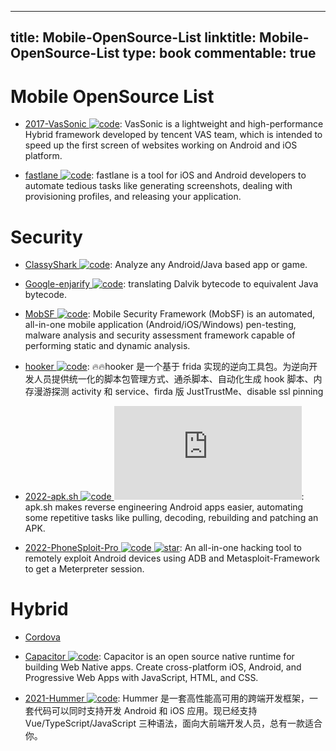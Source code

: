 
---
title: Mobile-OpenSource-List
linktitle: Mobile-OpenSource-List
type: book
commentable: true
---

# Mobile OpenSource List

- [2017-VasSonic ![code](https://ng-tech.icu/assets/code.svg)](https://github.com/Tencent/VasSonic): VasSonic is a lightweight and high-performance Hybrid framework developed by tencent VAS team, which is intended to speed up the first screen of websites working on Android and iOS platform.

- [fastlane ![code](https://ng-tech.icu/assets/code.svg)](https://github.com/fastlane/fastlane): fastlane is a tool for iOS and Android developers to automate tedious tasks like generating screenshots, dealing with provisioning profiles, and releasing your application.

# Security

- [ClassyShark ![code](https://ng-tech.icu/assets/code.svg)](https://github.com/google/android-classyshark): Analyze any Android/Java based app or game.

- [Google-enjarify ![code](https://ng-tech.icu/assets/code.svg)](https://github.com/google/enjarify): translating Dalvik bytecode to equivalent Java bytecode.

- [MobSF ![code](https://ng-tech.icu/assets/code.svg)](https://github.com/MobSF/Mobile-Security-Framework-MobSF): Mobile Security Framework (MobSF) is an automated, all-in-one mobile application (Android/iOS/Windows) pen-testing, malware analysis and security assessment framework capable of performing static and dynamic analysis.

- [hooker ![code](https://ng-tech.icu/assets/code.svg)](https://github.com/CreditTone/hooker): 🔥🔥hooker 是一个基于 frida 实现的逆向工具包。为逆向开发人员提供统一化的脚本包管理方式、通杀脚本、自动化生成 hook 脚本、内存漫游探测 activity 和 service、firda 版 JustTrustMe、disable ssl pinning

- [2022-apk.sh ![code](https://ng-tech.icu/assets/code.svg) ![star](https://img.shields.io/github/stars/ax/apk.sh)](https://github.com/ax/apk.sh): apk.sh makes reverse engineering Android apps easier, automating some repetitive tasks like pulling, decoding, rebuilding and patching an APK.

- [2022-PhoneSploit-Pro ![code](https://ng-tech.icu/assets/code.svg) ![star](https://img.shields.io/github/stars/AzeemIdrisi/PhoneSploit-Pro)](https://github.com/AzeemIdrisi/PhoneSploit-Pro): An all-in-one hacking tool to remotely exploit Android devices using ADB and Metasploit-Framework to get a Meterpreter session.

# Hybrid

- [Cordova]()

- [Capacitor ![code](https://ng-tech.icu/assets/code.svg)](https://capacitorjs.com/): Capacitor is an open source native runtime for building Web Native apps. Create cross-platform iOS, Android, and Progressive Web Apps with JavaScript, HTML, and CSS.

- [2021-Hummer ![code](https://ng-tech.icu/assets/code.svg)](https://github.com/didi/Hummer): Hummer 是一套高性能高可用的跨端开发框架，一套代码可以同时支持开发 Android 和 iOS 应用。现已经支持 Vue/TypeScript/JavaScript 三种语法，面向大前端开发人员，总有一款适合你。

    